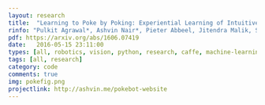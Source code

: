 ```yaml
---
layout: research
title:  "Learning to Poke by Poking: Experiential Learning of Intuitive Physics."
rinfo: "Pulkit Agrawal*, Ashvin Nair*, Pieter Abbeel, Jitendra Malik, Sergey Levine. NIPS 2016."
pdf: https://arxiv.org/abs/1606.07419
date:   2016-05-15 23:11:00
types: [all, robotics, vision, python, research, caffe, machine-learning, neural-nets, opencv, ros]
tags: [all, research]
category: code
comments: true
img: pokefig.png
projectlink: http://ashvin.me/pokebot-website
---
```

